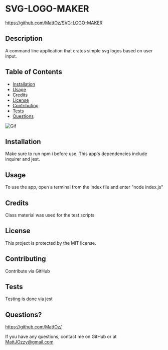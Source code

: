 # SVG-LOGO-MAKER
https://github.com/MattOz/SVG-LOGO-MAKER
## Description
A command line application that crates simple svg logos based on user input.
## Table of Contents
- [Installation](#installation)
- [Usage](#usage)
- [Credits](#credits)
- [License](#license)
- [Contributing](#contributing)
- [Tests](#tests)
- [Questions](#questions)

![Gif](./examples/Untitled_%20Feb%2025%2C%202023%204_23%20PM.gif)

## Installation
Make sure to run npm i before use. This app's dependencies include inquirer and jest.
## Usage
To use the app, open a terminal from the index file and enter "node index.js"
## Credits
Class material was used for the test scripts
## License
This project is protected by the MIT license.
## Contributing
Contribute via GitHub
## Tests
Testing is done via jest

## Questions?
https://github.com/MattOz/

If you have any questions, contact me on GitHub or at MattJOzzy@gmail.com